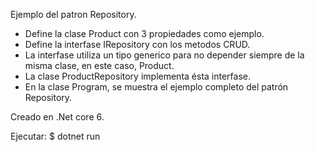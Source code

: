 Ejemplo del patron Repository.

* Define la clase Product con 3 propiedades como ejemplo.
* Define la interfase IRepository con los metodos CRUD.
* La interfase utiliza un tipo generico para no depender siempre de la misma clase, en este caso, Product.
* La clase ProductRepository implementa ésta interfase.
* En la clase Program, se muestra el ejemplo completo del patrón Repository.

Creado en .Net core 6.

Ejecutar:
$ dotnet run